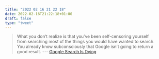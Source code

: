 ```yaml
---
title: "2022 02 16 21 22 18"
date: 2022-02-16T21:22:18+01:00
draft: false
type: "tweet"
---
```

> What you don’t realize is that you’ve been self-censoring yourself from searching most of the things you would have wanted to search. You already know subconsciously that Google isn’t going to return a good result. --- [Google Search Is Dying](https://dkb.io/post/google-search-is-dying)
